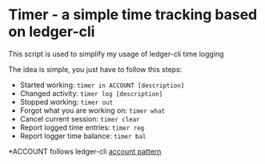 # Timer - a simple time tracking based on ledger-cli

This script is used to simplify my usage of ledger-cli time logging

The idea is simple, you just have to follow this steps:

- Started working: `timer in ACCOUNT [description]`
- Changed activity: `timer log [description]`
- Stopped working: `timer out`
- Forgot what you are working on: `timer what`
- Cancel current session: `timer clear`
- Report logged time entries: `timer reg`
- Report logger time balance: `timer bal`

*ACCOUNT follows ledger-cli [account pattern](https://www.ledger-cli.org/3.0/doc/ledger3.html#Structuring-your-Accounts) 
